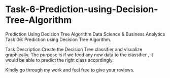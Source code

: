 # Task-6-Prediction-using-Decision-Tree-Algorithm
Prediction Using Decision Tree Algorithm Data Science & Business Analytics Task 06: Prediction using Decision Tree Algorithm.

Task Description:Create the Decision Tree classifier and visualize graphically. The purpose is if we feed any new data to the classifier , it would be able to predict the right class accordingly.

Kindly go through my work and feel free to give your reviews.
